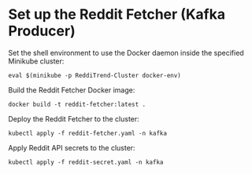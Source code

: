 # Set up the Reddit Fetcher (Kafka Producer)

Set the shell environment to use the Docker daemon inside the specified Minikube cluster:
```
eval $(minikube -p ReddiTrend-Cluster docker-env)
```

Build the Reddit Fetcher Docker image:
```
docker build -t reddit-fetcher:latest .
```

Deploy the Reddit Fetcher to the cluster:
```
kubectl apply -f reddit-fetcher.yaml -n kafka
```

Apply Reddit API secrets to the cluster:
```
kubectl apply -f reddit-secret.yaml -n kafka
```